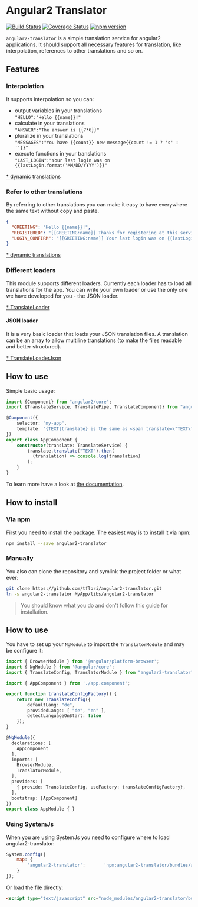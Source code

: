# Angular2 Translator

[![Build Status](https://travis-ci.org/tflori/angular2-translator.svg?branch=master)](https://travis-ci.org/tflori/angular2-translator)
[![Coverage Status](https://coveralls.io/repos/github/tflori/angular2-translator/badge.svg?branch=master)](https://coveralls.io/github/tflori/angular2-translator?branch=master)
[![npm version](https://badge.fury.io/js/angular2-translator.svg)](https://badge.fury.io/js/angular2-translator)

`angular2-translator` is a simple translation service for angular2 applications. It should support all necessary
features for translation, like interpolation, references to other translations and so on.

## Features

### Interpolation

It supports interpolation so you can:

- output variables in your translations  
  `"HELLO":"Hello {{name}}!"`
- calculate in your translations  
  `"ANSWER":"The answer is {{7*6}}"`
- pluralize in your translations  
  `"MESSAGES":"You have {{count}} new message{{count != 1 ? 's' : ''}}"`
- execute functions in your translations  
  `"LAST_LOGIN":"Your last login was on {{lastLogin.format('MM/DD/YYYY')}}"`
  
[* dynamic translations](https://tflori.github.io/angular2-translator/dynamize.html)
  
### Refer to other translations

By referring to other translations you can make it easy to have everywhere the same text without copy and paste.

```json
{
  "GREETING": "Hello {{name}}!",
  "REGISTERED": "[[GREETING:name]] Thanks for registering at this service.",
  "LOGIN_CONFIRM": "[[GREETING:name]] Your last login was on {{lastLogin.format('L')}}."
}
```

[* dynamic translations](https://tflori.github.io/angular2-translator/dynamize.html)

### Different loaders

This module supports different loaders. Currently each loader has to load all translations for the app. You can write
your own loader or use the only one we have developed for you - the JSON loader.

[* TranslateLoader](https://tflori.github.io/angular2-translator/TranslateLoader.html)

#### JSON loader

It is a very basic loader that loads your JSON translation files. A translation can be an array to allow multiline
translations (to make the files readable and better structured).

[* TranslateLoaderJson](https://tflori.github.io/angular2-translator/TranslateLoaderJson.html)

## How to use

Simple basic usage:

```ts
import {Component} from "angular2/core";
import {TranslateService, TranslatePipe, TranslateComponent} from "angular2-translator";

@Component({
    selector: "my-app",
    template: "{TEXT|translate} is the same as <span translate=\"TEXT\"></span>"
})
export class AppComponent {
    constructor(translate: TranslateService) {
        translate.translate("TEXT").then(
          (translation) => console.log(translation)
        );
    }
}
```

To learn more have a look at [the documentation](https://tflori.github.io/angular2-translator/).

## How to install

### Via npm

First you need to install the package. The easiest way is to install it via npm:

```bash
npm install --save angular2-translator
```

### Manually

You also can clone the repository and symlink the project folder or what ever:

```bash
git clone https://github.com/tflori/angular2-translator.git
ln -s angular2-translator MyApp/libs/angular2-translator
```

> You should know what you do and don't follow this guide for installation.

## How to use

You have to set up your `NgModule` to import the `TranslatorModule` and may be configure it:

```ts
import { BrowserModule } from '@angular/platform-browser';
import { NgModule } from '@angular/core';
import { TranslateConfig, TranslatorModule } from "angular2-translator";

import { AppComponent } from './app.component';

export function translateConfigFactory() {
    return new TranslateConfig({
        defaultLang: "de",
        providedLangs: [ "de", "en" ],
        detectLanguageOnStart: false
    });
}

@NgModule({
  declarations: [
    AppComponent
  ],
  imports: [
    BrowserModule,
    TranslatorModule,
  ],
  providers: [
    { provide: TranslateConfig, useFactory: translateConfigFactory},
  ],
  bootstrap: [AppComponent]
})
export class AppModule { }
```

### Using SystemJs

When you are using SystemJs you need to configure where to load angular2-translator:

```js
System.config({
    map: {
        'angular2-translator':       'npm:angular2-translator/bundles/angular2-translator.js'
    }
});
```
 
Or load the file directly:

```html
<script type="text/javascript" src="node_modules/angular2-translator/bundles/angular2-translator.js"></script>
```

